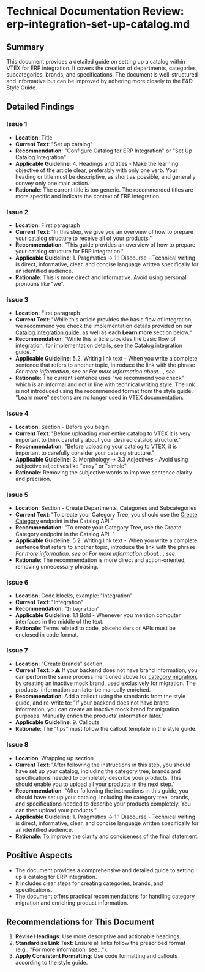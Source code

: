 # Technical Documentation Review: erp-integration-set-up-catalog.md

## Summary

This document provides a detailed guide on setting up a catalog within VTEX for ERP integration. It covers the creation of departments, categories, subcategories, brands, and specifications. The document is well-structured and informative but can be improved by adhering more closely to the E&D Style Guide.

## Detailed Findings

### Issue 1

- **Location**: Title
- **Current Text**: "Set up catalog"
- **Recommendation**: "Configure Catalog for ERP Integration" or "Set Up Catalog Integration"
- **Applicable Guideline**: 4. Headings and titles - Make the learning objective of the article clear, preferably with only one verb. Your heading or title must be descriptive, as short as possible, and generally convey only one main action.
- **Rationale**: The current title is too generic. The recommended titles are more specific and indicate the context of ERP integration.

### Issue 2

- **Location**: First paragraph
- **Current Text**: "In this step, we give you an overview of how to prepare your catalog structure to receive all of your products."
- **Recommendation**: "This guide provides an overview of how to prepare your catalog structure for ERP integration."
- **Applicable Guideline**: 1. Pragmatics -> 1.1 Discourse - Technical writing is direct, informative, clear, and concise language written specifically for an identified audience.
- **Rationale**: This is more direct and informative. Avoid using personal pronouns like "we".

### Issue 3

- **Location**: First paragraph
- **Current Text**: "While this article provides the basic flow of integration, we recommend you check the implementation details provided on our [Catalog integration guide](https://developers.vtex.com/docs/guides/catalog-integration), as well as each **Learn more** section below."
- **Recommendation**: "While this article provides the basic flow of integration, for implementation details, see the Catalog integration guide. "
- **Applicable Guideline**: 5.2. Writing link text - When you write a complete sentence that refers to another topic, introduce the link with the phrase *For more information, see* or *For more information about..., see*.
- **Rationale**: The current sentence uses "we recommend you check" which is an informal and not in line with technical writing style. The link is not introduced using the recommended format from the style guide. "Learn more" sections are no longer used in VTEX documentation.

### Issue 4

- **Location**: Section - Before you begin
- **Current Text**: "Before uploading your entire catalog to VTEX it is very important to think carefully about your desired catalog structure."
- **Recommendation**: "Before uploading your catalog to VTEX, it is important to carefully consider your catalog structure."
- **Applicable Guideline**: 3. Morphology -> 3.3 Adjectives - Avoid using subjective adjectives like "easy" or "simple".
- **Rationale**: Removing the subjective words to improve sentence clarity and precision.

### Issue 5

- **Location**: Section - Create Departments, Categories and Subcategories
- **Current Text**: "To create your Category Tree, you should use the [Create Category](https://developers.vtex.com/docs/api-reference/catalog-api#post-/api/catalog/pvt/category) endpoint in the Catalog API."
- **Recommendation**: "To create your Category Tree, use the Create Category endpoint in the Catalog API. "
- **Applicable Guideline**: 5.2. Writing link text - When you write a complete sentence that refers to another topic, introduce the link with the phrase *For more information, see* or *For more information about..., see*.
- **Rationale**: The recommendation is more direct and action-oriented, removing unnecessary phrasing.

### Issue 6

- **Location**: Code blocks, example: "Integration"
- **Current Text**: "Integration"
- **Recommendation**: "`Integration`"
- **Applicable Guideline**: 1.1 Bold - Whenever you mention computer interfaces in the middle of the text.
- **Rationale**: Terms related to code, placeholders or APIs must be enclosed in code format.

### Issue 7

- **Location**: "Create Brands" section
- **Current Text**: >⚠️ If your backend does not have brand information, you can perform the same process mentioned above for [category migration](https://developers.vtex.com/docs/guides/erp-integration-set-up-catalog#category-migration-from-erps), by creating an inactive mock brand, used exclusively for migration. The products' information can later be manually enriched.
- **Recommendation**: Add a callout using the standards from the style guide, and re-write to: "If your backend does not have brand information, you can create an inactive mock brand for migration purposes. Manually enrich the products' information later."
- **Applicable Guideline**: 9. Callouts
- **Rationale**: The "tips" must follow the callout template in the style guide.

### Issue 8

- **Location**: Wrapping up section
- **Current Text**: "After following the instructions in this step, you should have set up your catalog, including the category tree, brands and specifications needed to completely describe your products. This should enable you to upload all your products in the next step."
- **Recommendation**: "After following the instructions in this guide, you should have set up your catalog, including the category tree, brands, and specifications needed to describe your products completely. You can then upload your products."
- **Applicable Guideline**: 1. Pragmatics -> 1.1 Discourse - Technical writing is direct, informative, clear, and concise language written specifically for an identified audience.
- **Rationale**: To improve the clarity and conciseness of the final statement.

## Positive Aspects

- The document provides a comprehensive and detailed guide to setting up a catalog for ERP integration.
- It includes clear steps for creating categories, brands, and specifications.
- The document offers practical recommendations for handling category migration and enriching product information.

## Recommendations for This Document

1. **Revise Headings**: Use more descriptive and actionable headings.
2. **Standardize Link Text**: Ensure all links follow the prescribed format (e.g., "For more information, see...").
3. **Apply Consistent Formatting**: Use code formatting and callouts according to the style guide.

